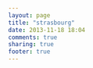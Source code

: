 ```yaml
---
layout: page
title: "strasbourg"
date: 2013-11-18 18:04
comments: true
sharing: true
footer: true
---
```

